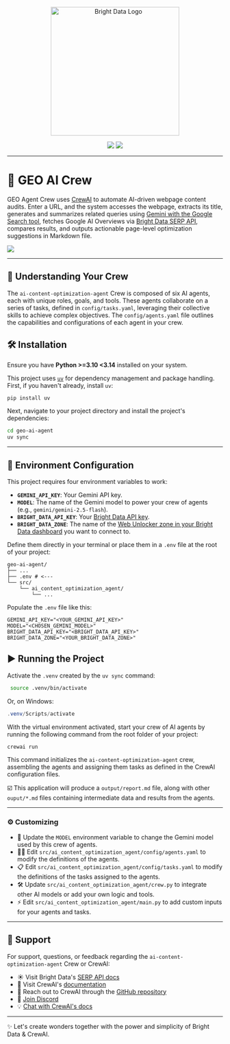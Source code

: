 <p align="center">
  <a href="https://brightdata.com/">
    <img src="https://mintlify.s3.us-west-1.amazonaws.com/brightdata/logo/light.svg" width="300" alt="Bright Data Logo">
  </a>
</p>

<div align="center">
  <img src="https://img.shields.io/badge/python-3.10+-blue"/>
  <img src="https://img.shields.io/badge/License-MIT-blue"/>
</div>

---

# 🚀 GEO AI Crew

GEO Agent Crew uses [CrewAI](https://crewai.com) to automate AI-driven webpage content audits. Enter a URL, and the system accesses the webpage, extracts its title, generates and summarizes related queries using [Gemini with the Google Search tool](https://ai.google.dev/gemini-api/docs/google-search), fetches Google AI Overviews via [Bright Data SERP API](https://brightdata.com/products/serp-api), compares results, and outputs actionable page-level optimization suggestions in Markdown file.

<img src="https://github.com/brightdata/geo-ai-agent/blob/main/GEO%20diagram.png"/>

---

## 🤖 Understanding Your Crew

The `ai-content-optimization-agent` Crew is composed of six AI agents, each with unique roles, goals, and tools. These agents collaborate on a series of tasks, defined in `config/tasks.yaml`, leveraging their collective skills to achieve complex objectives. The `config/agents.yaml` file outlines the capabilities and configurations of each agent in your crew.

## 🛠️ Installation

Ensure you have **Python >=3.10 <3.14** installed on your system.

This project uses [`uv`](https://docs.astral.sh/uv/) for dependency management and package handling.
First, if you haven't already, install `uv`:

```bash
pip install uv
```

Next, navigate to your project directory and install the project's dependencies:

```bash
cd geo-ai-agent
uv sync
```

---

## 🔑 Environment Configuration

This project requires four environment variables to work:
- **`GEMINI_API_KEY`**: Your Gemini API key.
- **`MODEL`**: The name of the Gemini model to power your crew of agents (e.g., `gemini/gemini-2.5-flash`).
- **`BRIGHT_DATA_API_KEY`**: Your [Bright Data API key](https://docs.brightdata.com/api-reference/authentication).
- **`BRIGHT_DATA_ZONE`**: The name of the [Web Unlocker zone in your Bright Data dashboard](https://docs.brightdata.com/scraping-automation/web-unlocker/quickstart) you want to connect to.

Define them directly in your terminal or place them in a `.env` file at the root of your project:
```
geo-ai-agent/
├── ...
├── .env # <---
└── src/
    └── ai_content_optimization_agent/
        └── ...
```
Populate the `.env` file like this:
```
GEMINI_API_KEY="<YOUR_GEMINI_API_KEY>"
MODEL="<CHOSEN_GEMINI_MODEL>"
BRIGHT_DATA_API_KEY="<BRIGHT_DATA_API_KEY>"
BRIGHT_DATA_ZONE="<YOUR_BRIGHT_DATA_ZONE>"
```

## ▶️ Running the Project
Activate the `.venv` created by the `uv sync` command:
```bash
 source .venv/bin/activate
```
Or, on Windows:
```powershell
.venv/Scripts/activate
```

With the virtual environment activated, start your crew of AI agents by running the following command from the root folder of your project:

```bash
crewai run
```

This command initializes the `ai-content-optimization-agent` crew, assembling the agents and assigning them tasks as defined in the CrewAI configuration files.

☑️ This application will produce a `output/report.md` file, along with other `ouput/*.md` files containing intermediate data and results from the agents.

---

### ⚙️ Customizing
- 🔧 Update the `MODEL` environment variable to change the Gemini model used by this crew of agents.
- 🧑‍💻 Edit `src/ai_content_optimization_agent/config/agents.yaml` to modify the definitions of the agents. 
- 📋 Edit `src/ai_content_optimization_agent/config/tasks.yaml` to modify the definitions of the tasks assigned to the agents. 
- 🛠️ Update `src/ai_content_optimization_agent/crew.py` to integrate other AI models or add your own logic and tools.
- ⚡ Edit `src/ai_content_optimization_agent/main.py` to add custom inputs for your agents and tasks.

---

## 💬 Support

For support, questions, or feedback regarding the `ai-content-optimization-agent` Crew or CrewAI:

- ☀️ Visit Bright Data's [SERP API docs](https://docs.brightdata.com/scraping-automation/serp-api/introduction)
- 📖 Visit CrewAI's [documentation](https://docs.crewai.com)
- 🐙 Reach out to CrewAI through the [GitHub repository](https://github.com/joaomdmoura/crewai)
- 💬 [Join Discord](https://discord.com/invite/X4JWnZnxPb)
- 💡 [Chat with CrewAI's docs](https://chatg.pt/DWjSBZn)

---

✨ Let's create wonders together with the power and simplicity of Bright Data & CrewAI.
